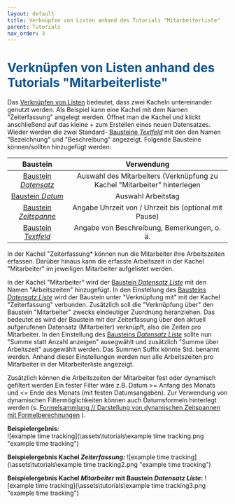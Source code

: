 ```yaml
---
layout: default
title: Verknüpfen von Listen anhand des Tutorials "Mitarbeiterliste"
parent: Tutorials
nav_order: 3
---
```


# <span style="color:#0b5394">**Verknüpfen von Listen anhand des Tutorials "Mitarbeiterliste"**</span>

Das
[Verknüpfen von Listen](/docs/link-lists.html "Verknüpfen von Listen")
bedeutet, dass zwei Kacheln untereinander genutzt werden. Als Beispiel kann eine Kachel mit dem Namen
"Zeiterfassung" angelegt werden. Öffnet man die Kachel und klickt anschließend auf das kleine + zum
Erstellen eines neuen Datensatzes. Wieder werden die zwei Standard-
[Bausteine *Textfeld*](/docs/record-spec-settings/grand-childs-form/text.html)
mit den den Namen "Bezeichnung" und "Beschreibung" angezeigt. Folgende Bausteine können/sollten hinzugefügt werden:

| Baustein                                  | Verwendung
|:------:                                   |:------:
| [Baustein *Datensatz*](/docs/record-spec-settings/grand-child-expanded/record.html)                      | Auswahl des Mitarbeiters (Verknüpfung zu Kachel "Mitarbeiter" hinterlegen
| [Baustein *Datum*](/docs/record-spec-settings/grand-childs-form/date.html)                          | Auswahl Arbeitstag
| [Baustein *Zeitspanne*](/docs/record-spec-settings/grand-childs-form/interval.html)                     | Angabe Uhrzeit von / Uhrzeit bis (optional mit Pause)
| [Baustein *Textfeld*](/docs/record-spec-settings/grand-childs-form/text.html)                       | Angabe von Beschreibung, Bemerkungen, o. ä.

In der Kachel "Zeiterfassung* können nun die Mitarbeiter ihre Arbeitszeiten erfassen. Darüber hinaus kann die erfasste
Arbeitszeit in der Kachel "Mitarbeiter" im jeweiligen Mitarbeiter aufgelistet werden.

In der Kachel "Mitarbeiter" wird der
[Baustein *Datensatz Liste*](/docs/record-spec-settings/grand-child-expanded/record-list.html)
mit den Namen "Arbeitszeiten" hinzugefügt. In den Einstellung des
[Bausteins *Datensatz Liste*](/docs/record-spec-settings/grand-child-expanded/record-list.html)
wird der Baustein unter "Verknüpfung mit" mit der Kachel "Zeiterfassung" verbunden. Zusätzlich soll die "Verknüpfung
über" den Baustein "Mitarbeiter" zwecks eindeutiger Zuordnung heranziehen. Das bedeutet es wird der Baustein mit der
Zeiterfassung über den aktuell aufgerufenen Datensatz (Mitarbeiter) verknüpft, also die Zeiten pro Mitarbeiter.
In den Einstellung des
[Bausteins *Datensatz Liste*](/docs/record-spec-settings/grand-child-expanded/record-list.html)
sollte nun "Summe statt Anzahl anzeigen" ausegwählt und zusätzlich "Summe über Arbeitszeit" ausgewählt werden. Das
Summen Suffix könnte Std. benannt werden. Anhand dieser Einstellungen werden nun alle Arbeitszeiten pro Mitarbeiter
in der Mitarbeiterliste angezeigt.

Zusätzlich können die Arbeitszeiten der Mitarbeiter fest oder dynamisch gefiltert werden.Ein fester Filter wäre z.B.
Datum >= Anfang des Monats und <= Ende des Monats (mit festen Datumsangaben). Zur Verwendung von dynamischen Filtermöglichkeiten
können auch Datumsformeln hinterlegt werden (s.
[Formelsammlung // Darstellung von dynamischen Zeitspannen mit Formelberechnungen](http://localhost:4000/docs/formulary/childs/formula%20date.html#darstellungen-von-dynamischen-zeitspannen-mit-formelberechnungen "Formelsammlung // Darstellung von dynamischen Zeitspannen mit Formelberechnungen")
).

**Beispielergebnis:**  
![example time tracking](\assets\tutorials\example time tracking.png "example time tracking")

**Beispielergebnis Kachel *Zeiterfassung:***
![example time tracking](\assets\tutorials\example time tracking2.png "example time tracking")

**Beispielergebnis Kachel *Mitarbeiter* mit Baustein *Datensatz Liste*:**
![example time tracking](\assets\tutorials\example time tracking3.png "example time tracking")
